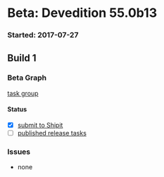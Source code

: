 # Beta: Devedition 55.0b13

### Started: 2017-07-27

## Build 1

### Beta Graph
[task group](https://tools.taskcluster.net/push-inspector/#/IdCZa1aYQqONEydVKqddqA)


#### Status
- [x] [submit to Shipit](https://wiki.mozilla.org/Release:Release_Automation_on_Mercurial:Starting_a_Release#Submit_to_Ship_It)
- [ ] [published release tasks](../how-tos/relpro.md#4-publish-release)

### Issues
- none


